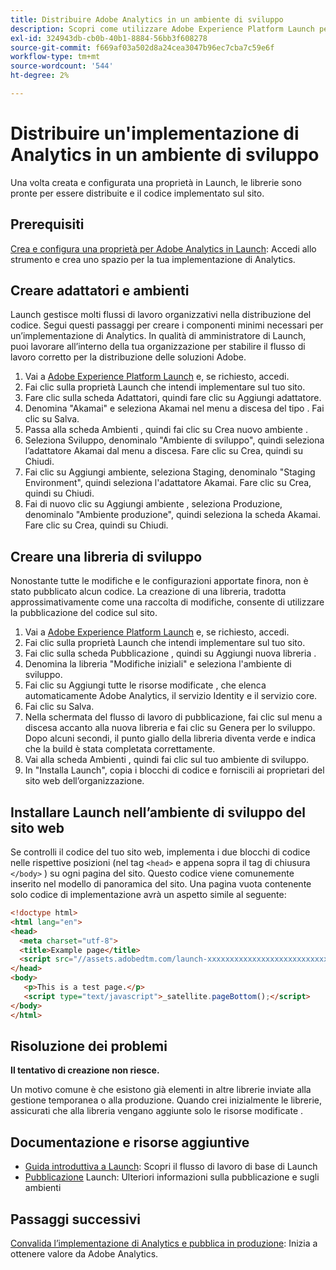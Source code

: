 ```yaml
---
title: Distribuire Adobe Analytics in un ambiente di sviluppo
description: Scopri come utilizzare Adobe Experience Platform Launch per distribuire Adobe Analytics nell’ambiente di sviluppo.
exl-id: 324943db-cb0b-40b1-8884-56bb3f608278
source-git-commit: f669af03a502d8a24cea3047b96ec7cba7c59e6f
workflow-type: tm+mt
source-wordcount: '544'
ht-degree: 2%

---
```


# Distribuire un&#39;implementazione di Analytics in un ambiente di sviluppo

Una volta creata e configurata una proprietà in Launch, le librerie sono pronte per essere distribuite e il codice implementato sul sito.

## Prerequisiti

[Crea e configura una proprietà per Adobe Analytics in Launch](create-analytics-property.md): Accedi allo strumento e crea uno spazio per la tua implementazione di Analytics.

## Creare adattatori e ambienti

Launch gestisce molti flussi di lavoro organizzativi nella distribuzione del codice. Segui questi passaggi per creare i componenti minimi necessari per un’implementazione di Analytics. In qualità di amministratore di Launch, puoi lavorare all’interno della tua organizzazione per stabilire il flusso di lavoro corretto per la distribuzione delle soluzioni Adobe.

1. Vai a [Adobe Experience Platform Launch](https://launch.adobe.com) e, se richiesto, accedi.
2. Fai clic sulla proprietà Launch che intendi implementare sul tuo sito.
3. Fare clic sulla scheda Adattatori, quindi fare clic su Aggiungi adattatore.
4. Denomina &quot;Akamai&quot; e seleziona Akamai nel menu a discesa del tipo . Fai clic su Salva.
5. Passa alla scheda Ambienti , quindi fai clic su Crea nuovo ambiente .
6. Seleziona Sviluppo, denominalo &quot;Ambiente di sviluppo&quot;, quindi seleziona l’adattatore Akamai dal menu a discesa. Fare clic su Crea, quindi su Chiudi.
7. Fai clic su Aggiungi ambiente, seleziona Staging, denominalo &quot;Staging Environment&quot;, quindi seleziona l&#39;adattatore Akamai. Fare clic su Crea, quindi su Chiudi.
8. Fai di nuovo clic su Aggiungi ambiente , seleziona Produzione, denominalo &quot;Ambiente produzione&quot;, quindi seleziona la scheda Akamai. Fare clic su Crea, quindi su Chiudi.

## Creare una libreria di sviluppo

Nonostante tutte le modifiche e le configurazioni apportate finora, non è stato pubblicato alcun codice. La creazione di una libreria, tradotta approssimativamente come una raccolta di modifiche, consente di utilizzare la pubblicazione del codice sul sito.

1. Vai a [Adobe Experience Platform Launch](https://launch.adobe.com) e, se richiesto, accedi.
2. Fai clic sulla proprietà Launch che intendi implementare sul tuo sito.
3. Fai clic sulla scheda Pubblicazione , quindi su Aggiungi nuova libreria .
4. Denomina la libreria &quot;Modifiche iniziali&quot; e seleziona l&#39;ambiente di sviluppo.
5. Fai clic su Aggiungi tutte le risorse modificate , che elenca automaticamente Adobe Analytics, il servizio Identity e il servizio core.
6. Fai clic su Salva.
7. Nella schermata del flusso di lavoro di pubblicazione, fai clic sul menu a discesa accanto alla nuova libreria e fai clic su Genera per lo sviluppo. Dopo alcuni secondi, il punto giallo della libreria diventa verde e indica che la build è stata completata correttamente.
8. Vai alla scheda Ambienti , quindi fai clic sul tuo ambiente di sviluppo.
9. In &quot;Installa Launch&quot;, copia i blocchi di codice e forniscili ai proprietari del sito web dell’organizzazione.

## Installare Launch nell’ambiente di sviluppo del sito web

Se controlli il codice del tuo sito web, implementa i due blocchi di codice nelle rispettive posizioni (nel tag `<head>` e appena sopra il tag di chiusura `</body>` ) su ogni pagina del sito. Questo codice viene comunemente inserito nel modello di panoramica del sito. Una pagina vuota contenente solo codice di implementazione avrà un aspetto simile al seguente:

```html
<!doctype html>
<html lang="en">
<head>
  <meta charset="utf-8">
  <title>Example page</title>
  <script src="//assets.adobedtm.com/launch-xxxxxxxxxxxxxxxxxxxxxxxxxxxxxxxxxx-development.min.js"></script>
</head>
<body>
   <p>This is a test page.</p>
   <script type="text/javascript">_satellite.pageBottom();</script>
</body>
</html>
```

## Risoluzione dei problemi

**Il tentativo di creazione non riesce.**

Un motivo comune è che esistono già elementi in altre librerie inviate alla gestione temporanea o alla produzione. Quando crei inizialmente le librerie, assicurati che alla libreria vengano aggiunte solo le risorse modificate .

## Documentazione e risorse aggiuntive

- [Guida introduttiva a Launch](https://experienceleague.adobe.com/docs/launch/using/intro/get-started/quick-start.html): Scopri il flusso di lavoro di base di Launch
- [Pubblicazione](https://experienceleague.adobe.com/docs/launch/using/reference/publish/overview.html) Launch: Ulteriori informazioni sulla pubblicazione e sugli ambienti

## Passaggi successivi

[Convalida l’implementazione di Analytics e pubblica in produzione](validate-publish-prod.md): Inizia a ottenere valore da Adobe Analytics.

